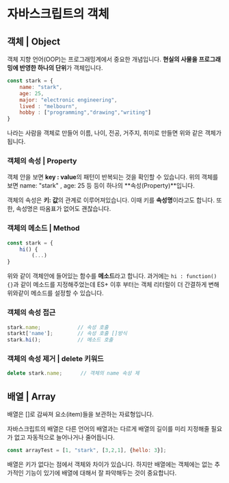 # 자바스크립트의 객체

## 객체 \| Object

 객체 지향 언어\(OOP\)는 프로그래밍계에서 중요한 개념입니다. **현실의 사물을 프로그래밍에 반영한 하나의 단위**가 객체입니다.

```javascript
const stark = {
    name: "stark",
    age: 25,
    major: "electronic engineering",
    lived : "melbourn",
    hobby : ["programming","drawing","writing"]
}
```

 나라는 사람을 객체로 만들어 이름, 나이, 전공, 거주지, 취미로 만들면 위와 같은 객체가 됩니다.

### 객체의 속성 \| Property

 객체 안을 보면 **key : value**의 패턴이 반복되는 것을 확인할 수 있습니다. 위의 객체를 보면 name: "stark" , age: 25 등 등이 하나의 **속성\(Property\)**입니다.

 객체의 속성은 **키: 값**의 관계로 이루어져있습니다. 이때 키를 **속성명**이라고도 합니다. 또한,  속성명은 따옴표가 없어도 괜찮습니다.

### 객체의 메소드 \| Method

```javascript
const stark = {
    hi() {
        (...)
}
```

 위와 같이 객체안에 들어있는 함수를 **메소드**라고 합니다. 과거에는 `hi : function(){}`과 같이 메소드를 지정해주었는데 ES+ 이후 부터는 객체 리터럴이 더 간결하게 변해 위와같이 메소드를 설정할 수 있습니다.

### 객체의 속성 접근

```javascript
stark.name;            // 속성 호출 
starkt['name'];        // 속성 호출 []방식
stark.hi();            // 메소드 호출
```

### 객체의 속성 제거 \| delete 키워드

```javascript
delete stark.name;      // 객체의 name 속성 제
```

## 배열 \| Array

 배열은 \[\]로 감싸져 요소\(item\)들을 보관하는 자료형입니다. 

 자바스크립트의 배열은 다른 언어의 배열과는 다르게 배열의 길이를 미리 지정해줄 필요가 없고 자동적으로 늘어나거나 줄어듭니다.

```javascript
const arrayTest = [1, "stark", [3,2,1], {hello: 3}];
```

 배열은 키가 없다는 점에서 객체와 차이가 있습니다. 하지만 배열에는 객체에는 없는 추가적인 기능이 있기에 배열에 대해서 잘 파악해두는 것이 중요합니다.

